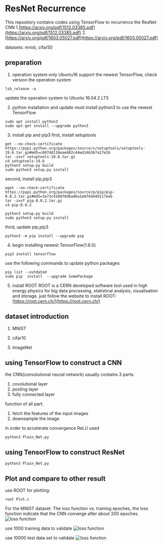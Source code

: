 # ResNet Recurrence

This repository contains codes using TensorFlow to recurrence the ResNet CNN
1.[https://arxiv.org/pdf/1512.03385.pdf](https://arxiv.org/pdf/1512.03385.pdf)
2.[https://arxiv.org/pdf/1603.05027.pdf](https://arxiv.org/pdf/1603.05027.pdf)


datasets: mnist, cifar50


## preparation

1. operation system
only Ubuntu16 support the newest TensorFlow, check version the operation system
```
lsb_release -a
```
update the operation system to Ubuntu 16.04.2 LTS

2. python installation and update
must install python3 to use the newest TensorFlow
```
sudo apt install python3
sudo apt-get install --upgrade python3
```

3. install pip and pip3
first, install setuptools
```
get --no-check-certificate  https://pypi.python.org/packages/source/s/setuptools/setuptools-19.6.tar.gz#md5=c607dd118eae682c44ed146367a17e26
tar -zxvf setuptools-19.6.tar.gz
cd setuptools-19.6
python3 setup.py build
sudo python3 setup.py install
```

second, install pip,pip3
```
wget --no-check-certificate  https://pypi.python.org/packages/source/p/pip/pip-8.0.2.tar.gz#md5=3a73c4188f8dbad6a1e6f6d44d117eeb
tar -zxvf pip-8.0.2.tar.gz
cd pip-8.0.2

python3 setup.py build
sudo python3 setup.py install
```
third, update pip,pip3
```
python3 -m pip install --upgrade pip  
```

4. begin installing newest TensorFlow(1.8.0)
```
pip3 install tensorflow    
```

use the following commands to update python packages

```
pip list --outdated
sudo pip  install  --upgrade SomePackage
```

5. install ROOT
ROOT is a CERN developed software tool used in high energy physics  for
big data processing, statistical analysis, visualisation and storage.
just follow the website to install ROOT:
[https://root.cern.ch/](https://root.cern.ch/)


## dataset introduction

1. MNIST

2. cifar10

3. ImageNet

## using TensorFlow to construct a CNN
the CNN(convolutional neural network) usually contains 3 parts:
1. covolutional layer
2. pooling layer
3. fully connected layer


function of all part:
1. fetch the features of the input images
2. downsample the image

in order to accelerate convergence
ReLU used

```
python3 Plain_Net.py 
```



## using TensorFlow to construct ResNet





```
python3 Plain_Net.py 
```


## Plot and compare to other result
use ROOT for plotting:
```
root Plot.c
```

For the MNIST dataset:
The loss function vs. training epoches, the loss function indicate that the CNN converge after about 200 epoches.
![loss function](https://github.com/horse007666/ResNet/blob/master/Plot/mnist_loss.png)

use 1000 training data to validate
![loss function](https://github.com/horse007666/ResNet/blob/master/Plot/mnist_train_error.png)

use 10000 test data set to validate 
![loss function](https://github.com/horse007666/ResNet/blob/master/Plot/mnist_test_error.png)













